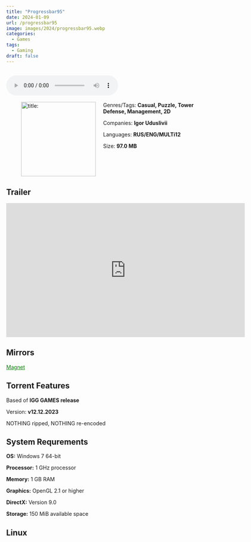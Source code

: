 ```yaml
---
title: "Progressbar95"
date: 2024-01-09
url: /progressbar95
image: images/2024/progressbar95.webp
categories:
  - Games
tags:
  - Gaming
draft: false
---
```

##
<style>
  body.dark-mode,
  body.dark-mode main * {
    background: url('/images/2024/progressbar95.jpg') center center fixed no-repeat;
    background-size: 100% 100%;
    background-size: cover;
    color: #f5f5f5;
  }
</style>
<script>
    document.addEventListener('DOMContentLoaded', function () {
        var body = document.body;
        var switcher = document.querySelector('.js-toggle');
                body.classList.add('dark-mode');
                // Save user preference in storage
                localStorage.setItem('darkMode', 'true');
            
        });
</script>

<audio controls autoplay>
  <source src="/audio/progressbar95.mp3" type="audio/mp3">
  Your browser does not support the audio tag.
</audio>⠀⠀⠀
⠀
<figure style="float: left; margin-right: 20px;">
  <img src="/images/2024/progressbar95.webp" alt="title: "Cuphead"" style="width: 200px;">
</figure>

Genres/Tags: **Casual, Puzzle, Tower Defense, Management, 2D**

Companies: **Igor Uduslivii**

Languages: **RUS/ENG/MULTi12**

Size: **97.0 MB**

# ⠀

## Trailer
<iframe width="640" height="360" src="https://www.youtube.com/embed/4r51zWoH574" title="Progressbar95 - Gameplay Trailer" frameborder="0" allow="accelerometer; autoplay; clipboard-write; encrypted-media; gyroscope; picture-in-picture; web-share" allowfullscreen></iframe>

## Mirrors
<a href="magnet:?xt=urn:btih:J2JHD3UU7CAIQHQKZV5QDL2BLP2ORNAJ&dn=Progressbar95" style="color: green;">Magnet</a>

## Torrent Features
Based of **IGG GAMES release**

Version: **v12.12.2023**

NOTHING ripped, NOTHING re-encoded

## System Requrements
**OS:** Windows 7 64-bit

**Processor:** 1 GHz processor

**Memory:** 1 GB RAM

**Graphics:** OpenGL 2.1 or higher

**DirectX:** Version 9.0

**Storage:** 150 MiB available space

## Linux
